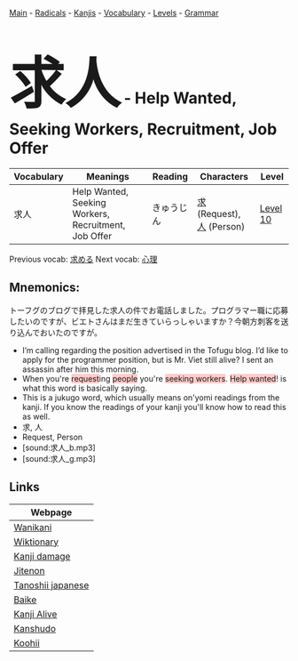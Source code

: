 <style> bigfont {font-size: 100px}</style>
[Main](../README.md) -
[Radicals](../radicals.md) -
[Kanjis](../kanjis.md) -
[Vocabulary](../vocabulary.md) -
[Levels](../levels.md) -
[Grammar](../grammar.md)
# <bigfont> 求人</bigfont> - Help Wanted, Seeking Workers, Recruitment, Job Offer 

| Vocabulary | Meanings | Reading | Characters | Level |
| --- | --- | --- | --- | --- |
| 求人 | Help Wanted, Seeking Workers, Recruitment, Job Offer | きゅうじん |  [求](../kanjis/求.md) (Request), [人](../kanjis/人.md) (Person) | [Level 10](../levels/wk_level10.md) |

Previous vocab: [求める](求める.md) Next vocab: [心理](心理.md) 

## Mnemonics:
トーフグのブログで拝見した求人の件でお電話しました。プログラマー職に応募したいのですが、ビエトさんはまだ生きていらっしゃいますか？今朝方刺客を送り込んでおいたのですが。
* I’m calling regarding the position advertised in the Tofugu blog. I’d like to apply for the programmer position, but is Mr. Viet still alive? I sent an assassin after him this morning.
* When you're <span style="background-color:#ffcccb"> request</span>ing <span style="background-color:#ffcccb"> people</span> you're <span style="background-color:#ffcccb"> seeking workers</span>. <span style="background-color:#ffcccb"> Help wanted</span>! is what this word is basically saying.
* This is a jukugo word, which usually means on'yomi readings from the kanji. If you know the readings of your kanji you'll know how to read this as well.
* 求, 人
* Request, Person
* [sound:求人_b.mp3]
* [sound:求人_g.mp3]


## Links 

| Webpage |
| --- |
| [Wanikani          ](https://www.wanikani.com/kanji/求人) |
| [Wiktionary        ](https://en.wiktionary.org/wiki/求人) |
| [Kanji damage      ](http://www.kanjidamage.com/kanji/search?utf8=✓&q=求人) |
| [Jitenon           ](https://jitenon.com/kanji/求人) |
| [Tanoshii japanese ](https://www.tanoshiijapanese.com/dictionary/kanji.cfm?k=求人) |
| [Baike             ](https://baike.baidu.com/item/求人) |
| [Kanji Alive       ](https://app.kanjialive.com/求人) |
| [Kanshudo          ](https://www.kanshudo.com/searchmn?q=求人) |
| [Koohii            ](https://kanji.koohii.com/study/kanji/求人) |
